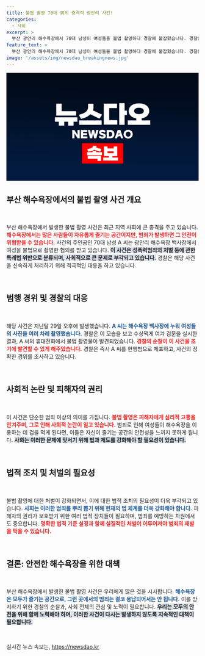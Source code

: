 ```yaml
---
title: 불법 촬영 70대 男의 충격적 광안리 사건!
categories:
  - 사회
excerpt: >
  부산 광안리 해수욕장에서 70대 남성이 여성들을 불법 촬영하다 경찰에 붙잡혔습니다. 경찰은 현장에서 그를 체포하고, 그의 휴대전화에서 불법 영상이 발견됐다고 전했습니다. 사건의 전말은? 클릭하여 상세히 알아보세요!
feature_text: >
  부산 광안리 해수욕장에서 70대 남성이 여성들을 불법 촬영하다 경찰에 붙잡혔습니다. 경찰은 현장에서 그를 체포하고, 그의 휴대전화에서 불법 영상이 발견됐다고 전했습니다. 사건의 전말은? 클릭하여 상세히 알아보세요!
image: '/assets/img/newsdao_breakingnews.jpg'
---
```


<p><img src="/assets/img/newsdao_breakingnews.jpg" alt="flaretime 속보" /></p>

<h2 data-ke-size="size26">부산 해수욕장에서의 불법 촬영 사건 개요</h2>

<p data-ke-size="size16">&nbsp;</p>

<p>부산 해수욕장에서 발생한 불법 촬영 사건은 최근 지역 사회에 큰 충격을 주고 있습니다. <b><span style="color: #ee2323;">해수욕장에서는 많은 사람들이 자유롭게 즐기는 공간이지만, 범죄가 발생하면 그 안전이 위협받을 수 있습니다.</span></b> 사건의 주인공인 70대 남성 A 씨는 광안리 해수욕장 백사장에서 여성을 불법으로 촬영한 혐의를 받고 있습니다. <b><span style="background-color: #21538527;">이 사건은 성폭력범죄의 처벌 등에 관한 특례법 위반으로 분류되며, 사회적으로 큰 문제로 부각되고 있습니다.</span></b> 경찰은 해당 사건을 신속하게 처리하기 위해 적극적인 대응을 하고 있습니다.</p>

<p data-ke-size="size16">&nbsp;</p>

<h2 data-ke-size="size26">범행 경위 및 경찰의 대응</h2>

<p data-ke-size="size16">&nbsp;</p>

<p>해당 사건은 지난달 29일 오후에 발생했습니다. <b><span style="color: #1a5490;">A 씨는 해수욕장 백사장에 누워 여성들의 사진을 여러 차례 촬영했습니다.</span></b> 경찰은 이 모습을 보고 수상쩍게 여겨 검문을 실시한 결과, A 씨의 휴대전화에서 불법 촬영물이 발견되었습니다. <b><span style="color: #ee2323;">경찰의 순찰이 이 사건을 조기에 발견할 수 있게 해주었습니다.</span></b> 경찰은 즉시 A 씨를 현행범으로 체포하고, 사건의 정확한 경위를 조사하고 있습니다.</p>

<p data-ke-size="size16">&nbsp;</p>

<h2 data-ke-size="size26">사회적 논란 및 피해자의 권리</h2>

<p data-ke-size="size16">&nbsp;</p>

<p>이 사건은 단순한 범죄 이상의 의미를 가집니다. <b><span style="color: #ee2323;">불법 촬영은 피해자에게 심리적 고통을 안겨주며, 그로 인해 사회적 논란이 일고 있습니다.</span></b> 범죄로 인해 여성들이 해수욕장을 이용하는 데 겁을 먹게 된다면, 이들은 자신이 즐기는 공간의 안전성을 느끼지 못하게 됩니다. <b><span style="background-color: #21538527;">사회는 이러한 문제에 맞서기 위해 법과 제도를 강화해야 할 필요성이 있습니다.</span></b></p>

<p data-ke-size="size16">&nbsp;</p>

<h2 data-ke-size="size26">법적 조치 및 처벌의 필요성</h2>

<p data-ke-size="size16">&nbsp;</p>

<p>불법 촬영에 대한 처벌이 강화되면서, 이에 대한 법적 조치의 필요성이 더욱 부각되고 있습니다. <b><span style="color: #1a5490;">사회는 이러한 범죄를 뿌리 뽑기 위해 현재의 법 체계를 더욱 강화해야 합니다.</span></b> 피해자의 권리가 보호받기 위한 여러 법적 장치들이 필요하며, 범죄를 예방하는 차원에서도 중요합니다. <b><span style="color: #ee2323;">명확한 법적 기준 설정과 함께 실질적인 처벌이 이루어져야 범죄의 재발을 막을 수 있습니다.</span></b></p>

<p data-ke-size="size16">&nbsp;</p>

<h2 data-ke-size="size26">결론: 안전한 해수욕장을 위한 대책</h2>

<p data-ke-size="size16">&nbsp;</p>

<p>부산 해수욕장에서 발생한 불법 촬영 사건은 우리에게 많은 것을 시사합니다. <b><span style="color: #1a5490;">해수욕장은 모두가 즐기는 공간으로, 그런 곳에서의 범죄는 결코 용납되어서는 안 됩니다.</span></b> 이를 방지하기 위한 경찰의 순찰과, 사회 전체의 관심 및 노력이 필요합니다. <b><span style="background-color: #21538527;">우리는 모두의 안전을 위해 함께 노력해야 하며, 이러한 사건이 다시는 발생하지 않도록 지속적인 대책이 필요합니다.</span></b></p>

<p data-ke-size="size16">&nbsp;</p>
실시간 뉴스 속보는, <a href="https://newsdao.kr" rel="dofollow">https://newsdao.kr</a>


